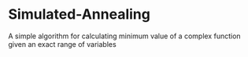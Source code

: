 # Simulated-Annealing
A simple algorithm for calculating minimum value of a complex function given an exact range of variables
